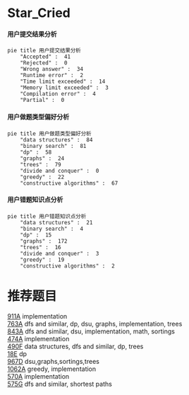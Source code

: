 # Star_Cried

<!-- tabs:start -->



#### **用户提交结果分析**

```mermaid
pie title 用户提交结果分析
    "Accepted" :  41
    "Rejected" :  0
    "Wrong answer" :  34
    "Runtime error" :  2
    "Time limit exceeded" :  14
    "Memory limit exceeded" :  3
    "Compilation error" :  4
    "Partial" :  0
```

#### **用户做题类型偏好分析**

```mermaid
pie title 用户做题类型偏好分析
    "data structures" :  84
    "binary search" :  81
    "dp" :  58
    "graphs" :  24
    "trees" :  79
    "divide and conquer" :  0
    "greedy" :  22
    "constructive algorithms" :  67
```
#### **用户错题知识点分析**

```mermaid
pie title 用户错题知识点分析
    "data structures" :  21
    "binary search" :  4
    "dp" :  15
    "graphs" :  172
    "trees" :  16
    "divide and conquer" :  3
    "greedy" :  19
    "constructive algorithms" :  2
```



<!-- tabs:end -->
# 推荐题目
[911A](https://codeforces.com/contest/911/problem/A)		implementation		  
[763A](https://codeforces.com/contest/763/problem/A)		dfs and similar,
                        dp,
                        dsu,
                        graphs,
                        implementation,
                        trees		  
[843A](https://codeforces.com/contest/843/problem/A)		dfs and similar,
                        dsu,
                        implementation,
                        math,
                        sortings		  
[474A](https://codeforces.com/contest/474/problem/A)		implementation		  
[490F](https://codeforces.com/contest/490/problem/F)		data structures,
                        dfs and similar,
                        dp,
                        trees		  
[18E](https://codeforces.com/contest/18/problem/E)		dp		  
[967D](https://codeforces.com/contest/967/problem/D)		dsu,graphs,sortings,trees		  
[1062A](https://codeforces.com/contest/1062/problem/A)		greedy,
                        implementation		  
[570A](https://codeforces.com/contest/570/problem/A)		implementation		  
[575G](https://codeforces.com/contest/575/problem/G)		dfs and similar,
                        shortest paths		  
